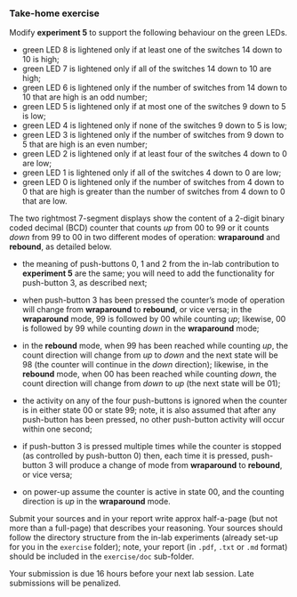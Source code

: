 ### Take-home exercise

Modify **experiment 5** to support the following behaviour on the green LEDs.

- green LED 8 is lightened only if at least one of the switches 14 down to 10 is high;
- green LED 7 is lightened only if all of the switches 14 down to 10 are high;
- green LED 6 is lightened only if the number of switches from 14 down to 10 that are high is an odd number;
- green LED 5 is lightened only if at most one of the switches 9 down to 5 is low;
- green LED 4 is lightened only if none of the switches 9 down to 5 is low;
- green LED 3 is lightened only if the number of switches from 9 down to 5 that are high is an even number;
- green LED 2 is lightened only if at least four of the switches 4 down to 0 are low;
- green LED 1 is lightened only if all of the switches 4 down to 0 are low;
- green LED 0 is lightened only if the number of switches from 4 down to 0 that are high is greater than the number of switches from 4 down to 0 that are low.

The two rightmost 7-segment displays show the content of a 2-digit binary coded decimal (BCD) counter that counts *up* from 00 to 99 or it counts *down* from 99 to 00 in two different modes of operation: **wraparound** and **rebound**, as detailed below.

- the meaning of push-buttons 0, 1 and 2 from the in-lab contribution to **experiment 5** are the same; you will need to add the functionality for push-button 3, as described next;

- when push-button 3 has been pressed the counter’s mode of operation will change from **wraparound** to **rebound**, or vice versa; in the **wraparound** mode, 99 is followed by 00 while counting *up*; likewise, 00 is followed by 99 while counting *down* in the **wraparound** mode; 
- in the **rebound** mode, when 99 has been reached while counting *up*, the count direction will change from *up* to *down* and the next state will be 98 (the counter will continue in the *down* direction); likewise, in the **rebound** mode, when 00 has been reached while counting *down*, the count direction will change from *down* to *up* (the next state will be 01);

- the activity on any of the four push-buttons is ignored when the counter is in either state 00 or state 99; note, it is also assumed that after any push-button has been pressed, no other push-button activity will occur within one second;- if push-button 3 is pressed multiple times while the counter is stopped (as controlled by push-button 0) then, each time it is pressed, push-button 3 will produce a change of mode from **wraparound** to **rebound**, or vice versa; 
- on power-up assume the counter is active in state 00, and the counting direction is *up* in the **wraparound** mode.

Submit your sources and in your report write approx half-a-page (but not more than a full-page) that describes your reasoning. Your sources should follow the directory structure from the in-lab experiments (already set-up for you in the `exercise` folder); note, your report (in `.pdf`, `.txt` or `.md` format) should be included in the `exercise/doc` sub-folder.

Your submission is due 16 hours before your next lab session. Late submissions will be penalized.
